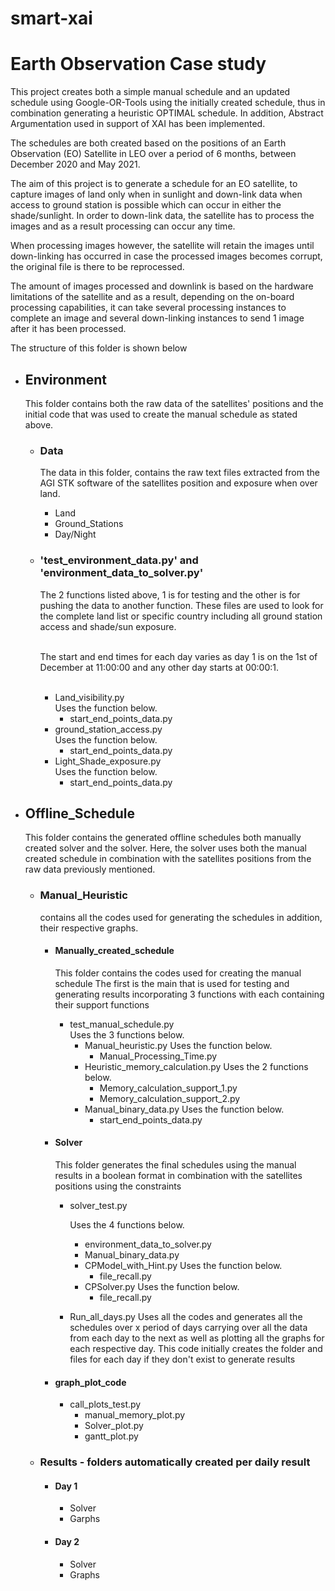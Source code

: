 # smart-xai 
# Earth Observation Case study

This project creates both a simple manual schedule and an updated schedule using Google-OR-Tools using the initially 
created schedule, thus in combination generating a heuristic OPTIMAL schedule. 
In addition, Abstract Argumentation used in support of XAI has been implemented. 

The schedules are both created based on the positions of an Earth Observation (EO) Satellite in LEO over a period 
of 6 months, between December 2020 and May 2021.

The aim of this project is to generate a schedule for an EO satellite, to capture images of land only when in sunlight 
and down-link data when access to ground station is possible which can occur in either the shade/sunlight. 
In order to down-link data, the satellite has to process the images and as a result processing can occur any time.

When processing images however, the satellite will retain the images until down-linking has occurred in case the
processed images becomes corrupt, the original file is there to be reprocessed.

The amount of images processed and downlink is based on the hardware limitations of the satellite and as a result, 
depending on the on-board processing capabilities, it can take several processing instances to complete an image and 
several down-linking instances to send 1 image after it has been processed.

The structure of this folder is shown below


 - ## Environment
    This folder contains both the raw data of the satellites' positions and the initial code that
     was used to create the manual schedule as stated above.
      - ### Data
        The data in this folder, contains the raw text files extracted from the AGI STK software of the 
        satellites position and exposure when over land.
          - Land
          - Ground_Stations
          - Day/Night
      - ### 'test_environment_data.py' and 'environment_data_to_solver.py' 
          The 2 functions listed above, 1 is for testing and the other is for pushing the data to another function.
          These files are used to look for the complete land list or specific country including all ground station access and shade/sun exposure.<br/>
      
          <br/>The start and end times for each day varies as day 1 is on the 1st of December at 11:00:00 and any other day starts at 00:00:1.<br/><br/>
          - Land_visibility.py <br/>
             Uses the function below.
              - start_end_points_data.py
          - ground_station_access.py<br/>
             Uses the function below.
              - start_end_points_data.py
          - Light_Shade_exposure.py<br/>
             Uses the function below.
             - start_end_points_data.py

 - ## Offline_Schedule
    This folder contains the generated offline schedules both manually created solver and the 
    solver. Here, the solver uses both the manual created schedule in combination with the satellites positions from the 
    raw data previously mentioned.
      - ### Manual_Heuristic
        contains all the codes used for generating the schedules in addition, their respective graphs.
          - #### Manually_created_schedule
              This folder contains the codes used for creating the manual schedule
              The first is the main that is used for testing and generating results incorporating 3 functions
              with each containing their support functions
               - test_manual_schedule.py<br/> 
                   Uses the 3 functions  below.
                    - Manual_heuristic.py
                        Uses the function below.
                        - Manual_Processing_Time.py
                    - Heuristic_memory_calculation.py
                       Uses the 2 functions below.
                         - Memory_calculation_support_1.py
                         - Memory_calculation_support_2.py
                    - Manual_binary_data.py
                       Uses the function below.
                         - start_end_points_data.py
        
          - #### Solver
            This folder generates the final schedules using the manual results in a boolean format
            in combination with the satellites positions using the constraints
            
            - solver_test.py
            
               Uses the 4 functions below.
               - environment_data_to_solver.py
               - Manual_binary_data.py
               - CPModel_with_Hint.py
                 Uses the function below.
                  - file_recall.py
               - CPSolver.py
                 Uses the function below.
                  - file_recall.py
            - Run_all_days.py
                Uses all the codes and generates all the schedules over x period of days
                carrying over all the data from each day to the next as well as plotting all the graphs 
                for each respective day. 
                This code initially creates the folder and files for each day if they don't exist to generate results
          
          - #### graph_plot_code
              - call_plots_test.py
                  - manual_memory_plot.py
                  - Solver_plot.py
                  - gantt_plot.py
     
      - ### Results - folders automatically created per daily result
           - #### Day 1
               - Solver
               - Garphs
           - #### Day 2
               - Solver
               - Graphs

